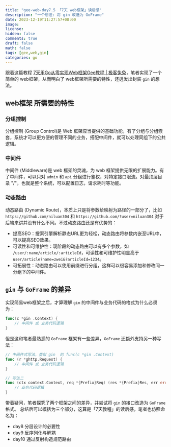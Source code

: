 ```yaml
---
title: "gee-web-day7.5 「7天 web框架」读后感"
description: "一个想法: 将 gin 改造为 GoFrame"
date: 2023-12-19T11:27:57+08:00
image: 
license: 
hidden: false
comments: true
draft: false
math: false
tags: [gee,web,gin]
categories: go
---
```


跟着这篇教程 [7天用Go从零实现Web框架Gee教程 | 极客兔兔](https://geektutu.com/post/gee.html)，笔者实现了一个简单的 web框架，从而明白了 web框架所需要的特性，还迸发出封装 `gin` 的想法。

## web框架 所需要的特性

### 分组控制

分组控制 (Group Control)是 Web 框架应当提供的基础功能，有了分组与分组嵌套，系统才可以更方便的管理不同的业务，搭配中间件，就可以处理同组下的公共逻辑。

### 中间件

中间件 (Middleware)是 web 框架的灵魂，为 web 框架提供无限的扩展能力。有了中间件，可以只对 `admin` 和 `api` 分组进行鉴权，对特定接口限流。对最顶层目录 "/"，也就是整个系统，可以配置日志，请求耗时等功能。

### 动态路由

动态路由 (Dynamic Route)，本质上只是将参数给映射为路径的一部分了，比如 `https://github.com/niluan304` 和 `https://github.com/?user=niluan304` 对于后端来讲并没有什么不同。不过动态路由还是有优势的：
- 提高SEO：搜索引擎解析静态URL更为轻松，动态路由将参数内嵌至URL中，可以提高SEO效果。
- 可读性和可维护性：现阶段的动态路由可以有多个参数，如 `/user/:name/article/:articleId`，可读性和可维护性明显高于 `user/article?name=zwei&?articleId=1234`。
- 可拓展性：动态路由可以使用前缀进行分组，这样可以很容易添加和修改同一分组下的中间件。

## `gin` 与 `GoFrame` 的差异
实现简易web框架之后，才算理解 `gin` 的中间件与业务代码的格式为什么必须为：
```go
func(c *gin .Context) {
    // 中间件 或 业务代码逻辑
}
```

但是这和笔者最熟悉的 `GoFrame` 框架有一些差异，`GoFrame` 还额外支持另一种写法：
```go
// 中间件式写法，类似 gin  的 func(c *gin .Context)
func (r *ghttp.Request) {
    // 中间件 或 业务代码逻辑
}

// 写法二
func (ctx context.Context, req *{Prefix}Req) (res *{Prefix}Res, err error){
    // 业务代码逻辑
}
```

带着疑问，笔者探究了两个框架之间的差异，并尝试将 `gin` 的接口改造为 `GoFrame` 格式。
总结后可以概括为三个部分，这算是「7天教程」的读后感，笔者也仿照命名为：
- day8 分层设计的必要性
- day9 反序列化与解耦
- day10 通过反射构造规范路由